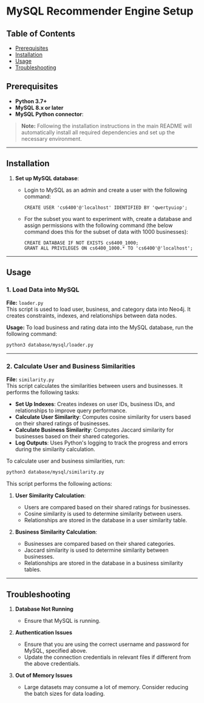 # MySQL Recommender Engine Setup

## Table of Contents
- [Prerequisites](#prerequisites)
- [Installation](#installation)
- [Usage](#usage)
- [Troubleshooting](#troubleshooting)

## Prerequisites
- **Python 3.7+**
- **MySQL 8.x or later**
- **MySQL Python connector**:

> **Note:** Following the installation instructions in the main README will automatically install all required dependencies and set up the necessary environment.

---

## Installation

1. **Set up  MySQL database**:
   - Login to MySQL as an admin and create a user with the following command:

        ```
        CREATE USER 'cs6400'@'localhost' IDENTIFIED BY 'qwertyuiop';
        ```
    
    - For the subset you want to experiment with, create a database and assign permissions with the following command (the below command does this for the subset of data with 1000 businesses):

        ```
        CREATE DATABASE IF NOT EXISTS cs6400_1000;
        GRANT ALL PRIVILEGES ON cs6400_1000.* TO 'cs6400'@'localhost';
        ```
---

## Usage

### **1. Load Data into MySQL**

**File:** `loader.py`  
This script is used to load user, business, and category data into Neo4j. It creates constraints, indexes, and relationships between data nodes.

**Usage:**
To load business and rating data into the MySQL database, run the following command:
```bash
python3 database/mysql/loader.py
```

---

### **2. Calculate User and Business Similarities**

**File:** `similarity.py`  
This script calculates the similarities between users and businesses. It performs the following tasks:

- **Set Up Indexes**: Creates indexes on user IDs, business IDs, and relationships to improve query performance.
- **Calculate User Similarity**: Computes cosine similarity for users based on their shared ratings of businesses.
- **Calculate Business Similarity**: Computes Jaccard similarity for businesses based on their shared categories.
- **Log Outputs**: Uses Python's logging to track the progress and errors during the similarity calculation.

To calculate user and business similarities, run:
```bash
python3 database/mysql/similarity.py
```

This script performs the following actions:
1. **User Similarity Calculation**:  
   - Users are compared based on their shared ratings for businesses.  
   - Cosine similarity is used to determine similarity between users.  
   - Relationships are stored in the database in a user similarity table.

2. **Business Similarity Calculation**:  
   - Businesses are compared based on their shared categories.  
   - Jaccard similarity is used to determine similarity between businesses.  
   - Relationships are stored in the database in a business similarity tables. 

---

## Troubleshooting

1. **Database Not Running**
   - Ensure that MySQL is running.

2. **Authentication Issues**
   - Ensure that you are using the correct username and password for MySQL, specified above.
   - Update the connection credentials in relevant files if different from the above credentials.

3. **Out of Memory Issues**
   - Large datasets may consume a lot of memory. Consider reducing the batch sizes for data loading.
